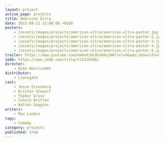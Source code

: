 ```yaml
---
layout: project
active_page: projects
title: American Ultra
date: 2015-08-21 12:00:00 +0100
posters:
    - /assets/images/projects/american-ultra/american-ultra-poster.jpg
    - /assets/images/projects/american-ultra/american-ultra-poster-2.jpg
    - /assets/images/projects/american-ultra/american-ultra-poster-3.jpg
    - /assets/images/projects/american-ultra/american-ultra-poster-4.jpg
    - /assets/images/projects/american-ultra/american-ultra-poster-5.jpg
trailer: https://www.youtube.com/embed/bLGFwkRx2HA?rel=0&amp;showinfo=0
imdb: https://www.imdb.com/title/tt3316948/
director:
    - Nima Nourizadeh
distributor:
    - Lionsgate
cast:
    - Jesse Eisenberg
    - Kristen Stewart
    - Topher Grace
    - Connie Britton
    - Walton Goggins
writers:
    - Max Landis
tags:
    - Comedy
category: projects
published: true
---
```


